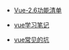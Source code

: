 * [Vue-2.6功能清单](/book/vue/vue-2.6功能清单.md)

* [vue学习笔记](/book/vue/vue学习笔记.md)

* [vue常见的坑](/book/vue/vue-other.md)
